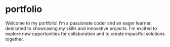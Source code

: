 # portfolio
Welcome to my portfolio! I’m a passionate coder and an eager learner, dedicated to showcasing my skills and innovative projects. I'm excited to explore new opportunities for collaboration and to create impactful solutions together.
